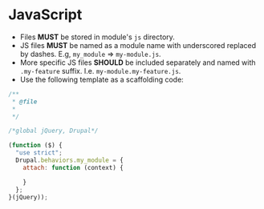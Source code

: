 # JavaScript

* Files **MUST** be stored in module's `js` directory.
* JS files **MUST** be named as a module name with underscored replaced by dashes. E.g, `my_module` => `my­-module.js`.
* More specific JS files **SHOULD** be included separately and named with `.my-feature` suffix. I.e. `my-module.my-feature.js`.
* Use the following template as a scaffolding code:

```javascript
/**
 * @file
 *
 */

/*global jQuery, Drupal*/

(function ($) {
  "use strict";
  Drupal.behaviors.my_module = {
    attach: function (context) {

    }
  };
}(jQuery));
```
